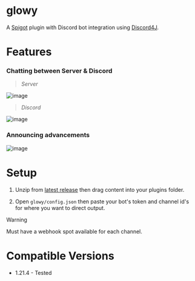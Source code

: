 # glowy
A [Spigot](https://www.spigotmc.org/) plugin with Discord bot integration using [Discord4J](https://github.com/Discord4J/Discord4J).

# Features
### Chatting between Server & Discord
> *Server*

![image](https://github.com/user-attachments/assets/e400faf1-5fa8-4810-835f-a88a901fad14)

> *Discord*

![image](https://github.com/user-attachments/assets/b0f61bf1-6e9d-4147-a20a-8743df85d701)

### Announcing advancements
![image](https://github.com/user-attachments/assets/faf19233-678a-4323-b2d2-106c2c0aeeea)

# Setup
1. Unzip from [latest release](https://github.com/devariss/glowy/releases/tag/0.1) then drag content into your plugins folder.

2. Open `glowy/config.json` then paste your bot's token and channel id's for where you want to direct output.
> [!WARNING]
> Must have a webhook spot available for each channel.

# Compatible Versions
- 1.21.4 - Tested
